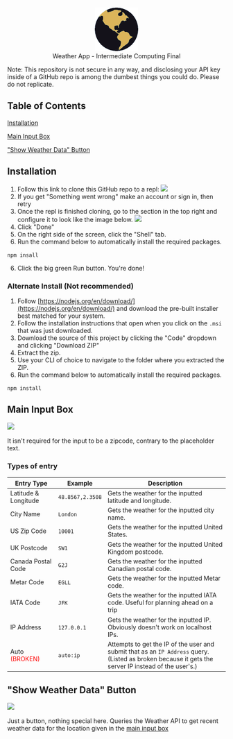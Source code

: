 <p align="center">
  <img width="100" src="public/logo.png"><br>
  <span>Weather App - Intermediate Computing Final</span>
</p>

Note: This repository is not secure in any way, and disclosing your API key inside of a GitHub repo is among the dumbest things you could do. Please do not replicate.

Table of Contents
-----------------
[Installation](#installation)

[Main Input Box](#main-input-box)

["Show Weather Data" Button](#show-weather-data-button)


Installation
------------

1. Follow this link to clone this GitHub repo to a repl: [![](https://replit.com/badge/github/zeplulw/weather-app-final)](https://replit.com/github/zeplulw/weather-app-final)
2. If you get "Something went wrong" make an account or sign in, then retry
3. Once the repl is finished cloning, go to the section in the top right and configure it to look like the image below.
![](https://i.ibb.co/MDh91S3/image.png)
3. Click "Done"
4. On the right side of the screen, click the "Shell" tab.
5. Run the command below to automatically install the required packages.

```
npm insall
```

6. Click the big green Run button. You're done!


### Alternate Install (Not recommended)

1. Follow [https://nodejs.org/en/download/](https://nodejs.org/en/download/) and download the pre-built installer best matched for your system.
2. Follow the installation instructions that open when you click on the `.msi` that was just downloaded.
3. Download the source of this project by clicking the "Code" dropdown and clicking "Download ZIP"
4. Extract the zip.
5. Use your CLI of choice to navigate to the folder where you extracted the ZIP.
6. Run the command below to automatically install the required packages.

```
npm install
```


Main Input Box
--------------

![](https://i.ibb.co/0rCDLgW/image.png)

It isn't required for the input to be a zipcode, contrary to the placeholder text.

### Types of entry

| Entry Type | Example | Description |
|---|---|---|
| Latitude & Longitude | `48.8567,2.3508` | Gets the weather for the inputted latitude and longitude. |
| City Name | `London` | Gets the weather for the inputted city name. |
| US Zip Code | `10001` | Gets the weather for the inputted United States. |
| UK Postcode | `SW1` | Gets the weather for the inputted United Kingdom postcode. |
| Canada Postal Code | `G2J` | Gets the weather for the inputted Canadian postal code. |
| Metar Code | `EGLL` | Gets the weather for the inputted Metar code. |
| IATA Code | `JFK` | Gets the weather for the inputted IATA code. Useful for planning ahead on a trip |
| IP Address | `127.0.0.1` | Gets the weather for the inputted IP. Obviously doesn't work on localhost IPs. |
| Auto <span style="color:red;">(BROKEN)</span> | `auto:ip` | Attempts to get the IP of the user and submit that as an `IP Address` query.<br>(Listed as broken because it gets the server IP instead of the user's.) |


"Show Weather Data" Button
--------------------------

![](https://i.ibb.co/JKR72jr/image.png)

Just a button, nothing special here. Queries the Weather API to get recent weather data for the location given in the [main input box](#main-input-box)
